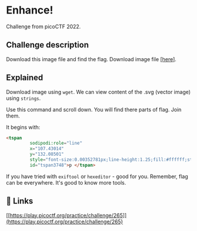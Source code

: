 
# Enhance!

Challenge from picoCTF 2022.



## Challenge description
Download this image file and find the flag.
Download image file [[here]](https://artifacts.picoctf.net/c/137/drawing.flag.svg).

## Explained

Download image using ```wget```. We can view content of the .svg (vector image) using ```strings```.

Use this command and scroll down. You will find there parts of flag. Join them.

It begins with:

```html
<tspan
         sodipodi:role="line"
         x="107.43014"
         y="132.08501"
         style="font-size:0.00352781px;line-height:1.25;fill:#ffffff;stroke-width:0.26458332;"
         id="tspan3748">p </tspan>
```

If you have tried with ```exiftool``` or ```hexeditor``` - good for you. Remember, flag can be everywhere. It's good to know more tools.

## 🔗 Links
[[https://play.picoctf.org/practice/challenge/265]](https://play.picoctf.org/practice/challenge/265)

